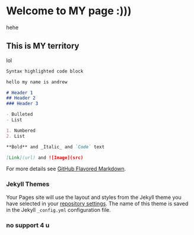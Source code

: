 # Welcome to MY page :)))

hehe

## This is MY territory

lol

```markdown
Syntax highlighted code block

hello my name is andrew

# Header 1
## Header 2
### Header 3

- Bulleted
- List

1. Numbered
2. List

**Bold** and _Italic_ and `Code` text

[Link](url) and ![Image](src)
```

For more details see [GitHub Flavored Markdown](https://guides.github.com/features/mastering-markdown/).

### Jekyll Themes

Your Pages site will use the layout and styles from the Jekyll theme you have selected in your [repository settings](https://github.com/ahc224/ACportfolio/settings). The name of this theme is saved in the Jekyll `_config.yml` configuration file.

### no support 4 u
